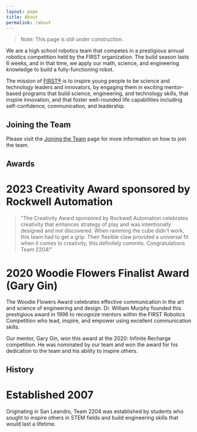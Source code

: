 ```yaml
---
layout: page
title: About
permalink: /about
---
```


> Note: This page is still under construction.

We are a high school robotics team that competes in a prestigious annual robotics competition held by the FIRST 
organization. The build season lasts 6 weeks, and in that time, we apply our math, science, and engineering knowledge to build a fully-functioning robot.

The mission of [FIRST®][first] is to inspire young people to be science and technology leaders and innovators, by engaging them in exciting mentor-based programs that build science, engineering, and technology skills, that inspire innovation, and that foster well-rounded life capabilities including self-confidence, communication, and leadership.

## Joining the Team
Please visit the [Joining the Team](/join) page for more information on how to join the team.

## Awards
# 2023 Creativity Award sponsored by Rockwell Automation
> "The Creativity Award sponsored by Rockwell Automation celebrates creativity that enhances strategy of play and was intentionally designed and not discovered. When ramming the cube didn't work, this team had to get a grip. Their flexible claw provided a universal fit when it comes to creativity, this definitely commits. Congratulations Team 2204!"

# 2020 Woodie Flowers Finalist Award (Gary Gin)
The Woodie Flowers Award celebrates effective communication in the art and science of engineering and design.  Dr. William Murphy founded this prestigious award in 1996 to recognize mentors within the FIRST Robotics Competition who lead, inspire, and empower using excellent communication skills.

Our mentor, Gary Gin, won this award at the 2020: Infinite Recharge competition. He was nominated by our team and won the award for his dedication to the team and his ability to inspire others.
## History
# Established 2007
Originating in San Leandro, Team 2204 was established by students who sought to inspire others in STEM fields and build engineering skills that would last a lifetime.


[first]: /about/first
[join]: /join